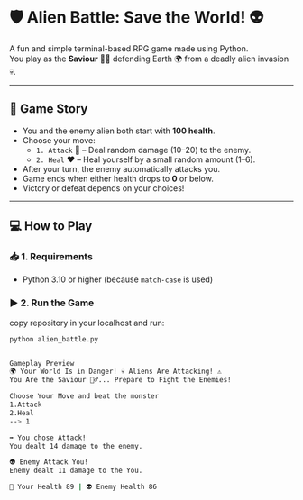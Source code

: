 # 🛡️ Alien Battle: Save the World! 👽

A fun and simple terminal-based RPG game made using Python.  
You play as the **Saviour** 🦸‍♂️ defending Earth 🌍 from a deadly alien invasion 💀.

---

## 🌟 Game Story


- You and the enemy alien both start with **100 health**.
- Choose your move:
  - `1. Attack` 🔫 – Deal random damage (10–20) to the enemy.
  - `2. Heal` ❤️ – Heal yourself by a small random amount (1–6).
- After your turn, the enemy automatically attacks you.
- Game ends when either health drops to **0** or below.
- Victory or defeat depends on your choices!

---

## 💻 How to Play

### 📥 1. Requirements
- Python 3.10 or higher (because `match-case` is used)

### ▶️ 2. Run the Game

copy repository in your localhost and run:

```bash
python alien_battle.py


Gameplay Preview
🌍 Your World Is in Danger! 💀 Aliens Are Attacking! ⚠️
You Are the Saviour 🦸‍♂️... Prepare to Fight the Enemies!

Choose Your Move and beat the monster
1.Attack
2.Heal
--> 1

➡️ You chose Attack!
You dealt 14 damage to the enemy.

👽 Enemy Attack You!
Enemy dealt 11 damage to the You.

🦸 Your Health 89 | 👽 Enemy Health 86
